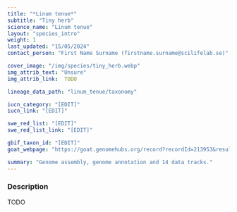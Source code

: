 ```yaml
---
title: "*Linum tenue*"
subtitle: "Tiny herb"
science_name: "Linum tenue"
layout: "species_intro"
weight: 1
last_updated: "15/05/2024"
contact_person: "First Name Surname (firstname.surname@scilifelab.se)"

cover_image: "/img/species/tiny_herb.webp"
img_attrib_text: "Unsure"
img_attrib_link:  TODO

lineage_data_path: "linum_tenue/taxonomy"

iucn_category: "[EDIT]"
iucn_link: "[EDIT]"

swe_red_list: "[EDIT]"
swe_red_list_link: "[EDIT]"

gbif_taxon_id: "[EDIT]"
goat_webpage: "https://goat.genomehubs.org/record?recordId=213953&result=taxon&taxonomy=ncbi#Parnassius%20mnemosyne"

summary: "Genome assembly, genome annotation and 14 data tracks."
---
```


### Description

TODO
